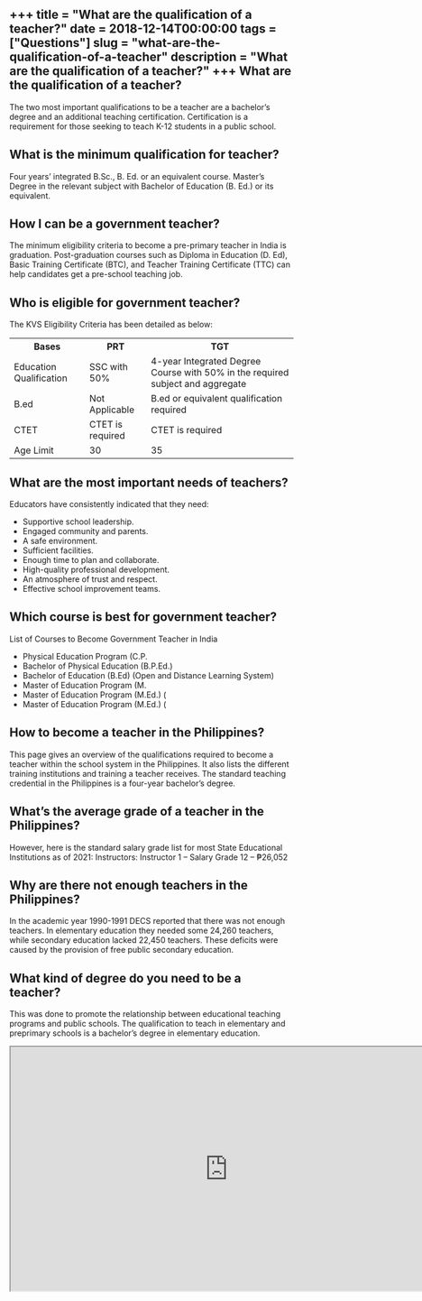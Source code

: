 +++
title = "What are the qualification of a teacher?"
date = 2018-12-14T00:00:00
tags = ["Questions"]
slug = "what-are-the-qualification-of-a-teacher"
description = "What are the qualification of a teacher?"
+++
What are the qualification of a teacher?
----------------------------------------

The two most important qualifications to be a teacher are a bachelor’s degree and an additional teaching certification. Certification is a requirement for those seeking to teach K-12 students in a public school.

What is the minimum qualification for teacher?
----------------------------------------------

Four years’ integrated B.Sc., B. Ed. or an equivalent course. Master’s Degree in the relevant subject with Bachelor of Education (B. Ed.) or its equivalent.

How I can be a government teacher?
----------------------------------

The minimum eligibility criteria to become a pre-primary teacher in India is graduation. Post-graduation courses such as Diploma in Education (D. Ed), Basic Training Certificate (BTC), and Teacher Training Certificate (TTC) can help candidates get a pre-school teaching job.

Who is eligible for government teacher?
---------------------------------------

The KVS Eligibility Criteria has been detailed as below:

<table><tr><th>Bases</th><th>PRT</th><th>TGT</th></tr><tr><td>Education Qualification</td><td>SSC with 50%</td><td>4-year Integrated Degree Course with 50% in the required subject and aggregate</td></tr><tr><td>B.ed</td><td>Not Applicable</td><td>B.ed or equivalent qualification required</td></tr><tr><td>CTET</td><td>CTET is required</td><td>CTET is required</td></tr><tr><td>Age Limit</td><td>30</td><td>35</td></tr></table>

What are the most important needs of teachers?
----------------------------------------------

Educators have consistently indicated that they need:

- Supportive school leadership.
- Engaged community and parents.
- A safe environment.
- Sufficient facilities.
- Enough time to plan and collaborate.
- High-quality professional development.
- An atmosphere of trust and respect.
- Effective school improvement teams.

Which course is best for government teacher?
--------------------------------------------

List of Courses to Become Government Teacher in India

- Physical Education Program (C.P.
- Bachelor of Physical Education (B.P.Ed.)
- Bachelor of Education (B.Ed) (Open and Distance Learning System)
- Master of Education Program (M.
- Master of Education Program (M.Ed.) (
- Master of Education Program (M.Ed.) (

How to become a teacher in the Philippines?
-------------------------------------------

This page gives an overview of the qualifications required to become a teacher within the school system in the Philippines. It also lists the different training institutions and training a teacher receives. The standard teaching credential in the Philippines is a four-year bachelor’s degree.

What’s the average grade of a teacher in the Philippines?
---------------------------------------------------------

However, here is the standard salary grade list for most State Educational Institutions as of 2021: Instructors: Instructor 1 – Salary Grade 12 – ₱26,052

Why are there not enough teachers in the Philippines?
-----------------------------------------------------

In the academic year 1990-1991 DECS reported that there was not enough teachers. In elementary education they needed some 24,260 teachers, while secondary education lacked 22,450 teachers. These deficits were caused by the provision of free public secondary education.

What kind of degree do you need to be a teacher?
------------------------------------------------

This was done to promote the relationship between educational teaching programs and public schools. The qualification to teach in elementary and preprimary schools is a bachelor’s degree in elementary education.

<iframe allow="accelerometer; autoplay; clipboard-write; encrypted-media; gyroscope; picture-in-picture" allowfullscreen="" class="__youtube_prefs__  epyt-is-override  no-lazyload" data-no-lazy="1" data-origheight="433" data-origwidth="770" data-skipgform_ajax_framebjll="" height="433" id="_ytid_11769" loading="lazy" src="https://www.youtube.com/embed/4SppdQHZ-4A?enablejsapi=1&autoplay=0&cc_load_policy=0&cc_lang_pref=&iv_load_policy=1&loop=0&modestbranding=0&rel=1&fs=1&playsinline=0&autohide=2&theme=dark&color=red&controls=1&" title="YouTube player" width="770"></iframe>